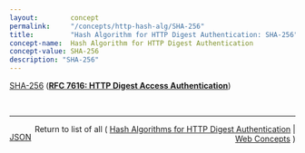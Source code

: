 ```yaml
---
layout:        concept
permalink:     "/concepts/http-hash-alg/SHA-256"
title:         "Hash Algorithm for HTTP Digest Authentication: SHA-256"
concept-name:  Hash Algorithm for HTTP Digest Authentication
concept-value: SHA-256
description: "SHA-256"
---
```


[SHA-256](https://datatracker.ietf.org/doc/html/rfc7616#section-6.1 "Read documentation for Hash Algorithm for HTTP Digest Authentication &#34;SHA-256&#34;") (**[RFC 7616: HTTP Digest Access Authentication](/specs/IETF/RFC/7616 "The Hypertext Transfer Protocol (HTTP) provides a simple challenge-response authentication mechanism that may be used by a server to challenge a client request and by a client to provide authentication information. This document defines the HTTP Digest Authentication scheme that can be used with the HTTP authentication mechanism.")**)

<br/>
<hr/>

<p style="float : left"><a href="./SHA-256.json" title="JSON representing this particular Web Concept value">JSON</a></p>
<p style="text-align: right">Return to list of all ( <a href="../http-hash-alg/">Hash Algorithms for HTTP Digest Authentication</a> | <a href="../">Web Concepts</a> )</p>
